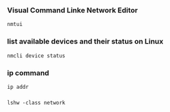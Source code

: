 ### Visual Command Linke Network Editor
```
nmtui
```
### list available devices and their status on Linux
```
nmcli device status
```
### ip command
```
ip addr
```
###
```
lshw -class network
```
